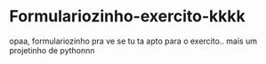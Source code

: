 # Formulariozinho-exercito-kkkk
 opaa, formulariozinho pra ve se tu ta apto para o exercito.. mais um projetinho de pythonnn
